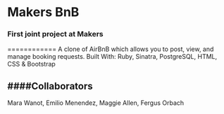 # Makers BnB
### First joint project at Makers
============
A clone of AirBnB which allows you to post, view, and manage booking requests.
Built With: Ruby, Sinatra, PostgreSQL, HTML, CSS & Bootstrap

####Collaborators
-------------
Mara Wanot, Emilio Menendez, Maggie Allen, Fergus Orbach
